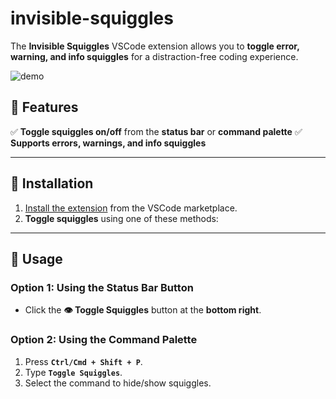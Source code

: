 # invisible-squiggles

The **Invisible Squiggles** VSCode extension allows you to **toggle error, warning, and info squiggles** for a distraction-free coding experience.

![demo](https://github.com/user-attachments/assets/50bce932-ee6a-4422-88d1-a500b81eac57)

## 🔹 Features

✅ **Toggle squiggles on/off** from the **status bar** or **command palette**
✅ **Supports errors, warnings, and info squiggles**

---

## 🔹 Installation

1. [Install the extension](https://marketplace.visualstudio.com/items?itemName=michen00.invisible-squiggles) from the VSCode marketplace.
1. **Toggle squiggles** using one of these methods:

---

## 🔹 Usage

### **Option 1: Using the Status Bar Button**

- Click the **👁️ Toggle Squiggles** button at the **bottom right**.

### **Option 2: Using the Command Palette**

1. Press **`Ctrl/Cmd + Shift + P`**.
1. Type **`Toggle Squiggles`**.
1. Select the command to hide/show squiggles.
